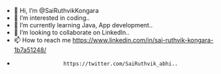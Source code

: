 - 👋 Hi, I’m @SaiRuthvikKongara
- 👀 I’m interested in coding..
- 🌱 I’m currently learning Java, App development..
- 💞️ I’m looking to collaborate on Linkedln..
- 📫 How to reach me https://www.linkedin.com/in/sai-ruthvik-kongara-1b7a51248/
-                     https://twitter.com/SaiRuthvik_abhi..

<!---
SaiRuthvikKongara/SaiRuthvikKongara is a ✨ special ✨ repository because its `README.md` (this file) appears on your GitHub profile.
You can click the Preview link to take a look at your changes.
--->
